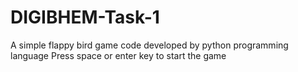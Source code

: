 # DIGIBHEM-Task-1
A simple flappy bird game code developed by python programming language 
Press space or enter key to start the game
